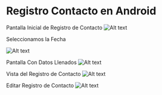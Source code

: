 # Registro Contacto en Android

Pantalla Inicial de Registro de Contacto
![Alt text](https://cloud.githubusercontent.com/assets/17391733/18820524/da02fc02-8363-11e6-831a-e2f4be49b977.png)

Seleccionamos la Fecha

![Alt text](https://cloud.githubusercontent.com/assets/17391733/18820582/7f8d556e-8364-11e6-99cf-522824a351d2.png)

Pantalla Con Datos Llenados
![Alt text](https://cloud.githubusercontent.com/assets/17391733/18820595/98dfceac-8364-11e6-9b67-7a86cf4e6fc9.png)

Vista del Registro de Contacto
![Alt text](https://cloud.githubusercontent.com/assets/17391733/18820623/c87c2bba-8364-11e6-8c21-282938a33c08.png)

Editar Registro de Contacto
![Alt text](https://cloud.githubusercontent.com/assets/17391733/18820595/98dfceac-8364-11e6-9b67-7a86cf4e6fc9.png)
